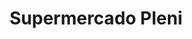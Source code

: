 ---
title: "Supermercado Pleni"
url: /caracas/supermercado-pleni-av-principal-de-ud-4/
shop: supermercado
---